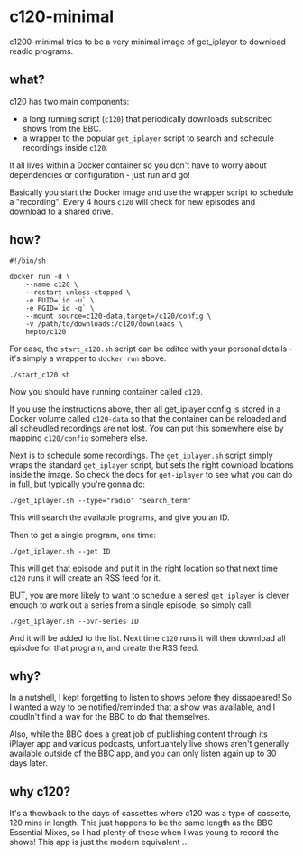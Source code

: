 # c120-minimal

c1200-minimal tries to be a very minimal image of get_iplayer to download readio programs.

## what?

c120 has two main components:

* a long running script (`c120`) that periodically downloads subscribed shows from the BBC.
* a wrapper to the popular `get_iplayer` script to search and schedule recordings inside `c120`.

It all lives within a Docker container so you don't have to worry about dependencies or configuration - just run and go!

Basically you start the Docker image and use the wrapper script to schedule a "recording".  Every 4 hours `c120` will check for new episodes and download to a shared drive.

## how?

```
#!/bin/sh

docker run -d \
    --name c120 \
    --restart unless-stopped \
    -e PUID=`id -u` \
    -e PGID=`id -g` \
    --mount source=c120-data,target=/c120/config \
    -v /path/to/downloads:/c120/downloads \
    hepto/c120

```

For ease, the `start_c120.sh` script can be edited with your personal details - it's simply a wrapper to `docker run` above.

```
./start_c120.sh
```

Now you should have running container called `c120`.

If you use the instructions above, then all get_iplayer config is stored in a Docker volume called `c120-data` so that the container can be reloaded and all scheudled recordings are not lost.  You can put this somewhere else by mapping `c120/config` somehere else.

Next is to schedule some recordings.  The `get_iplayer.sh` script simply wraps the standard `get_iplayer` script, but sets the right download locations inside the image.  So check the docs for `get-iplayer` to see what you can do in full, but typically you're gonna do:

```
./get_iplayer.sh --type="radio" "search_term"
```

This will search the available programs, and give you an ID.

Then to get a single program, one time:

```
./get_iplayer.sh --get ID
```

This will get that episode and put it in the right location so that next time `c120` runs it will create an RSS feed for it.

BUT, you are more likely to want to schedule a series!  `get_iplayer` is clever enough to work out a series from a single episode, so simply call:

```
./get_iplayer.sh --pvr-series ID
```

And it will be added to the list.  Next time `c120` runs it will then download all episdoe for that program, and create the RSS feed.

## why?

In a nutshell, I kept forgetting to listen to shows before they dissapeared!  So I wanted a way to be notified/reminded that a show was available, and I coudln't find a way for the BBC to do that themselves.

Also, while the BBC does a great job of publishing content through its iPlayer app and various podcasts, unfortuantely live shows aren't generally available outside of the BBC app, and you can only listen again up to 30 days later.

## why c120?

It's a thowback to the days of cassettes where c120 was a type of cassette, 120 mins in length.  This just happens to be the same length as the BBC Essential Mixes, so I had plenty of these when I was young to record the shows!  This app is just the modern equivalent ...

